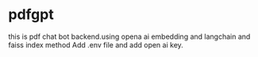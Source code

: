 # pdfgpt
this is pdf chat bot backend.using opena ai embedding and langchain and faiss index method
Add .env file and add open ai key. 
